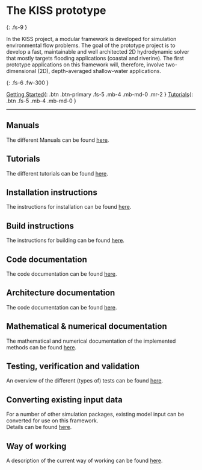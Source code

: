[//]: # (---)
[//]: # (layout: default)
[//]: # (title: Home)
[//]: # (nav_order: 1)
[//]: # (description: "KISS landing page")
[//]: # (permalink: /)
[//]: # (---)


# The KISS prototype
{: .fs-9 }

In the KISS project, a modular framework is developed for simulation environmental flow problems.
The goal of the prototype project is to develop a fast, maintainable and well architected 2D hydrodynamic solver that mostly targets flooding applications (coastal and riverine).
The first prototype applications on this framework will, therefore, involve two-dimensional (2D), depth-averaged shallow-water applications.

{: .fs-6 .fw-300 }

[Getting Started](kiss/docs/getting_started/index.md){: .btn .btn-primary .fs-5 .mb-4 .mb-md-0 .mr-2 } [Tutorials](kiss/docs/tutorials/tutorials.md){: .btn .fs-5 .mb-4 .mb-md-0 }

---

## Manuals

The different Manuals can be found [here](kiss/docs/manuals/manuals.md).

## Tutorials

The different tutorials can be found [here](kiss/docs/tutorials/tutorials.md).

## Installation instructions

The instructions for installation can be found [here](kiss/docs/installation/installation.md).

## Build instructions

The instructions for building can be found [here](kiss/docs/building/building.md).

## Code documentation

The code documentation can be found [here](kiss/docs/code/code.md).

## Architecture documentation

The code documentation can be found [here](kiss/docs/architecture/architecture.md).

## Mathematical & numerical documentation

The mathematical and numerical documentation of the implemented methods can be found [here](kiss/docs/numerics/numerics.md).

## Testing, verification and validation

An overview of the different (types of) tests can be found [here](kiss/docs/test/tests.md).

## Converting existing input data

For a number of other simulation packages, existing model input can be converted for use on this framework.  
Details can be found [here](kiss/docs/input_conversion/input_conversion.md).

## Way of working

A description of the current way of working can be found [here](kiss/docs/way_of_working/way_of_working.md).
